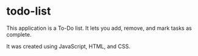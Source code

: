 # todo-list
This application is a To-Do list. It lets you add, remove, and mark tasks as complete. 

It was created using JavaScript, HTML, and CSS.
